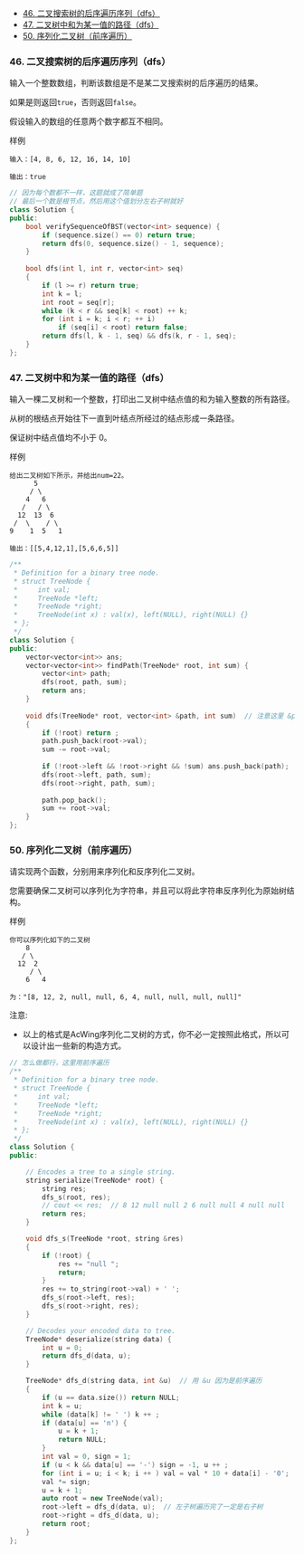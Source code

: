 
<!-- @import "[TOC]" {cmd="toc" depthFrom=1 depthTo=6 orderedList=false} -->

<!-- code_chunk_output -->

- [46. 二叉搜索树的后序遍历序列（dfs）](#46-二叉搜索树的后序遍历序列dfs)
- [47. 二叉树中和为某一值的路径（dfs）](#47-二叉树中和为某一值的路径dfs)
- [50. 序列化二叉树（前序遍历）](#50-序列化二叉树前序遍历)

<!-- /code_chunk_output -->

### 46. 二叉搜索树的后序遍历序列（dfs）

输入一个整数数组，判断该数组是不是某二叉搜索树的后序遍历的结果。

如果是则返回`true`，否则返回`false`。

假设输入的数组的任意两个数字都互不相同。

样例
```
输入：[4, 8, 6, 12, 16, 14, 10]

输出：true
```

```cpp
// 因为每个数都不一样，这题就成了简单题
// 最后一个数是根节点，然后用这个值划分左右子树就好
class Solution {
public:
    bool verifySequenceOfBST(vector<int> sequence) {
        if (sequence.size() == 0) return true;
        return dfs(0, sequence.size() - 1, sequence);
    }
    
    bool dfs(int l, int r, vector<int> seq)
    {
        if (l >= r) return true;
        int k = l;
        int root = seq[r];
        while (k < r && seq[k] < root) ++ k;
        for (int i = k; i < r; ++ i)
            if (seq[i] < root) return false;
        return dfs(l, k - 1, seq) && dfs(k, r - 1, seq);
    }
};
```

### 47. 二叉树中和为某一值的路径（dfs）

输入一棵二叉树和一个整数，打印出二叉树中结点值的和为输入整数的所有路径。

从树的根结点开始往下一直到叶结点所经过的结点形成一条路径。

保证树中结点值均不小于 0。

样例
```
给出二叉树如下所示，并给出num=22。
      5
     / \
    4   6
   /   / \
  12  13  6
 /  \    / \
9    1  5   1

输出：[[5,4,12,1],[5,6,6,5]]
```

```cpp
/**
 * Definition for a binary tree node.
 * struct TreeNode {
 *     int val;
 *     TreeNode *left;
 *     TreeNode *right;
 *     TreeNode(int x) : val(x), left(NULL), right(NULL) {}
 * };
 */
class Solution {
public:
    vector<vector<int>> ans;
    vector<vector<int>> findPath(TreeNode* root, int sum) {
        vector<int> path;
        dfs(root, path, sum);
        return ans;
    }
    
    void dfs(TreeNode* root, vector<int> &path, int sum)  // 注意这里 &path 需要恢复现场
    {
        if (!root) return ;
        path.push_back(root->val);
        sum -= root->val;
        
        if (!root->left && !root->right && !sum) ans.push_back(path);
        dfs(root->left, path, sum);
        dfs(root->right, path, sum);
        
        path.pop_back();
        sum += root->val;
    }
};
```

### 50. 序列化二叉树（前序遍历）

请实现两个函数，分别用来序列化和反序列化二叉树。

您需要确保二叉树可以序列化为字符串，并且可以将此字符串反序列化为原始树结构。

样例
```
你可以序列化如下的二叉树
    8
   / \
  12  2
     / \
    6   4

为："[8, 12, 2, null, null, 6, 4, null, null, null, null]"
```

注意:
- 以上的格式是AcWing序列化二叉树的方式，你不必一定按照此格式，所以可以设计出一些新的构造方式。

```cpp
// 怎么做都行，这里用前序遍历
/**
 * Definition for a binary tree node.
 * struct TreeNode {
 *     int val;
 *     TreeNode *left;
 *     TreeNode *right;
 *     TreeNode(int x) : val(x), left(NULL), right(NULL) {}
 * };
 */
class Solution {
public:

    // Encodes a tree to a single string.
    string serialize(TreeNode* root) {
        string res;
        dfs_s(root, res);
        // cout << res;  // 8 12 null null 2 6 null null 4 null null
        return res;
    }

    void dfs_s(TreeNode *root, string &res)
    {
        if (!root) {
            res += "null ";
            return;
        }
        res += to_string(root->val) + ' ';
        dfs_s(root->left, res);
        dfs_s(root->right, res);
    }

    // Decodes your encoded data to tree.
    TreeNode* deserialize(string data) {
        int u = 0;
        return dfs_d(data, u);
    }

    TreeNode* dfs_d(string data, int &u)  // 用 &u 因为是前序遍历
    {
        if (u == data.size()) return NULL;
        int k = u;
        while (data[k] != ' ') k ++ ;
        if (data[u] == 'n') {
            u = k + 1;
            return NULL;
        }
        int val = 0, sign = 1;
        if (u < k && data[u] == '-') sign = -1, u ++ ;
        for (int i = u; i < k; i ++ ) val = val * 10 + data[i] - '0';
        val *= sign;
        u = k + 1;
        auto root = new TreeNode(val);
        root->left = dfs_d(data, u);  // 左子树遍历完了一定是右子树
        root->right = dfs_d(data, u);
        return root;
    }
};
```
